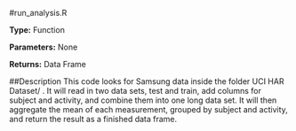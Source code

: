 #run_analysis.R

**Type:** Function

**Parameters:** None

**Returns:** Data Frame

##Description
This code looks for Samsung data inside the folder UCI HAR Dataset/ .  It will read in two data sets, test and train, add columns for subject and activity, and combine them into one long data set.  It will then aggregate the mean of each measurement, grouped by subject and activity, and return the result as a finished data frame.
